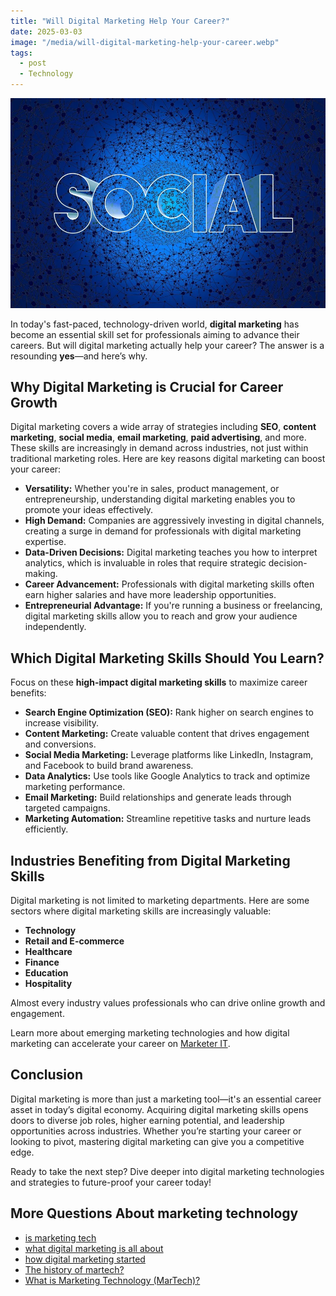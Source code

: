 ```yaml
---
title: "Will Digital Marketing Help Your Career?"
date: 2025-03-03
image: "/media/will-digital-marketing-help-your-career.webp"
tags:
  - post
  - Technology
---
```


![Will Digital Marketing Help Your Career?](/media/will-digital-marketing-help-your-career.webp)

In today's fast-paced, technology-driven world, **digital marketing** has become an essential skill set for professionals aiming to advance their careers. But will digital marketing actually help your career? The answer is a resounding **yes**—and here’s why.

## Why Digital Marketing is Crucial for Career Growth

Digital marketing covers a wide array of strategies including **SEO**, **content marketing**, **social media**, **email marketing**, **paid advertising**, and more. These skills are increasingly in demand across industries, not just within traditional marketing roles. Here are key reasons digital marketing can boost your career:

- **Versatility:** Whether you're in sales, product management, or entrepreneurship, understanding digital marketing enables you to promote your ideas effectively.
- **High Demand:** Companies are aggressively investing in digital channels, creating a surge in demand for professionals with digital marketing expertise.
- **Data-Driven Decisions:** Digital marketing teaches you how to interpret analytics, which is invaluable in roles that require strategic decision-making.
- **Career Advancement:** Professionals with digital marketing skills often earn higher salaries and have more leadership opportunities.
- **Entrepreneurial Advantage:** If you're running a business or freelancing, digital marketing skills allow you to reach and grow your audience independently.

## Which Digital Marketing Skills Should You Learn?

Focus on these **high-impact digital marketing skills** to maximize career benefits:

- **Search Engine Optimization (SEO):** Rank higher on search engines to increase visibility.
- **Content Marketing:** Create valuable content that drives engagement and conversions.
- **Social Media Marketing:** Leverage platforms like LinkedIn, Instagram, and Facebook to build brand awareness.
- **Data Analytics:** Use tools like Google Analytics to track and optimize marketing performance.
- **Email Marketing:** Build relationships and generate leads through targeted campaigns.
- **Marketing Automation:** Streamline repetitive tasks and nurture leads efficiently.

## Industries Benefiting from Digital Marketing Skills

Digital marketing is not limited to marketing departments. Here are some sectors where digital marketing skills are increasingly valuable:

- **Technology**
- **Retail and E-commerce**
- **Healthcare**
- **Finance**
- **Education**
- **Hospitality**

Almost every industry values professionals who can drive online growth and engagement.

Learn more about emerging marketing technologies and how digital marketing can accelerate your career on [Marketer IT](https://marketer.it.com/posts/martech).

## Conclusion

Digital marketing is more than just a marketing tool—it's an essential career asset in today’s digital economy. Acquiring digital marketing skills opens doors to diverse job roles, higher earning potential, and leadership opportunities across industries. Whether you’re starting your career or looking to pivot, mastering digital marketing can give you a competitive edge.

Ready to take the next step? Dive deeper into digital marketing technologies and strategies to future-proof your career today!

## More Questions About marketing technology

- [is marketing tech](/posts/is-marketing-tech)
- [what digital marketing is all about](/posts/what-digital-marketing-is-all-about)
- [how digital marketing started](/posts/how-digital-marketing-started)
- [The history of martech?](/posts/the-history-of-martech)
- [What is Marketing Technology (MarTech)?](/posts/what-is-marketing-technology-martech)
